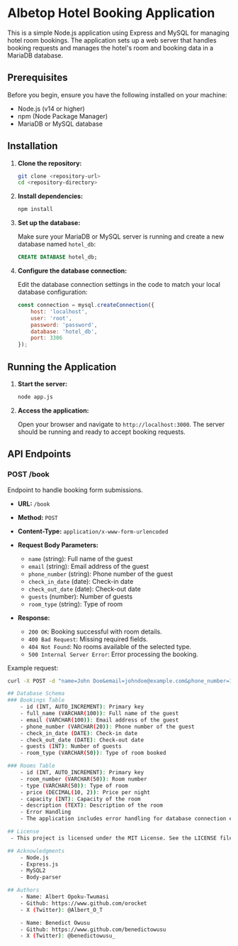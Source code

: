 # Albetop Hotel Booking Application

This is a simple Node.js application using Express and MySQL for managing hotel room bookings. The application sets up a web server that handles booking requests and manages the hotel's room and booking data in a MariaDB database.

## Prerequisites

Before you begin, ensure you have the following installed on your machine:

- Node.js (v14 or higher)
- npm (Node Package Manager)
- MariaDB or MySQL database

## Installation

1. **Clone the repository:**
    ```sh
    git clone <repository-url>
    cd <repository-directory>
    ```

2. **Install dependencies:**
    ```sh
    npm install
    ```

3. **Set up the database:**

    Make sure your MariaDB or MySQL server is running and create a new database named `hotel_db`:
    ```sql
    CREATE DATABASE hotel_db;
    ```

4. **Configure the database connection:**

    Edit the database connection settings in the code to match your local database configuration:
    ```javascript
    const connection = mysql.createConnection({
        host: 'localhost',
        user: 'root',
        password: 'password',
        database: 'hotel_db',
        port: 3306
    });
    ```

## Running the Application

1. **Start the server:**
    ```sh
    node app.js
    ```

2. **Access the application:**

    Open your browser and navigate to `http://localhost:3000`. The server should be running and ready to accept booking requests.

## API Endpoints

### POST /book

Endpoint to handle booking form submissions.

- **URL:** `/book`
- **Method:** `POST`
- **Content-Type:** `application/x-www-form-urlencoded`
- **Request Body Parameters:**
    - `name` (string): Full name of the guest
    - `email` (string): Email address of the guest
    - `phone_number` (string): Phone number of the guest
    - `check_in_date` (date): Check-in date
    - `check_out_date` (date): Check-out date
    - `guests` (number): Number of guests
    - `room_type` (string): Type of room

- **Response:**
    - `200 OK`: Booking successful with room details.
    - `400 Bad Request`: Missing required fields.
    - `404 Not Found`: No rooms available of the selected type.
    - `500 Internal Server Error`: Error processing the booking.

Example request:
```sh
curl -X POST -d "name=John Doe&email=johndoe@example.com&phone_number=1234567890&check_in_date=2024-07-20&check_out_date=2024-07-22&guests=2&room_type=Double Room" http://localhost:3000/book

## Database Schema
### Bookings Table
    - id (INT, AUTO_INCREMENT): Primary key
    - full_name (VARCHAR(100)): Full name of the guest
    - email (VARCHAR(100)): Email address of the guest
    - phone_number (VARCHAR(20)): Phone number of the guest
    - check_in_date (DATE): Check-in date
    - check_out_date (DATE): Check-out date
    - guests (INT): Number of guests
    - room_type (VARCHAR(50)): Type of room booked

### Rooms Table
    - id (INT, AUTO_INCREMENT): Primary key
    - room_number (VARCHAR(50)): Room number
    - type (VARCHAR(50)): Type of room
    - price (DECIMAL(10, 2)): Price per night
    - capacity (INT): Capacity of the room
    - description (TEXT): Description of the room
    - Error Handling
    - The application includes error handling for database connection errors, transaction errors, and validation errors. If the database connection is lost, it attempts to reconnect automatically.

## License
 - This project is licensed under the MIT License. See the LICENSE file for details.

## Acknowledgments
    - Node.js
    - Express.js
    - MySQL2
    - Body-parser

## Authors
    - Name: Albert Opoku-Twumasi
    - Github: https://www.github.com/orocket
    - X (Twitter): @Albert_O_T

    - Name: Benedict Owusu
    - Github: https://www.github.com/benedictowusu
    - X (Twitter): @benedictowusu_